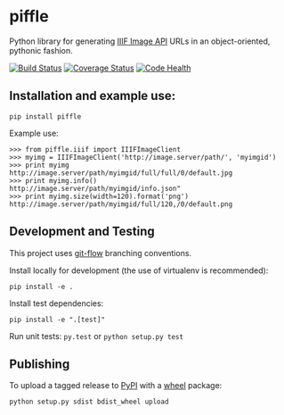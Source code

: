 # piffle
Python library for generating [IIIF Image API](http://iiif.io/api/image/2.1/) URLs in an
object-oriented, pythonic fashion.

[![Build Status](https://travis-ci.org/emory-lits-labs/piffle.svg?branch=develop)](https://travis-ci.org/emory-lits-labs/piffle)
[![Coverage Status](https://coveralls.io/repos/github/emory-lits-labs/piffle/badge.svg?branch=develop)](https://coveralls.io/github/emory-lits-labs/piffle?branch=develop)
[![Code Health](https://landscape.io/github/emory-lits-labs/piffle/develop/landscape.svg?style=flat)](https://landscape.io/github/emory-lits-labs/piffle/develop)

## Installation and example use:

`pip install piffle`

Example use:

```
>>> from piffle.iiif import IIIFImageClient
>>> myimg = IIIFImageClient('http://image.server/path/', 'myimgid')
>>> print myimg
http://image.server/path/myimgid/full/full/0/default.jpg
>>> print myimg.info()
http://image.server/path/myimgid/info.json"
>>> print myimg.size(width=120).format('png')
http://image.server/path/myimgid/full/120,/0/default.png
```

## Development and Testing

This project uses [git-flow](https://github.com/nvie/gitflow) branching conventions.

Install locally for development (the use of virtualenv is recommended):

`pip install -e .`

Install test dependencies:

`pip install -e ".[test]"`

Run unit tests: `py.test` or `python setup.py test`

## Publishing

To upload a tagged release to [PyPI](https://pypi.python.org/pypi) with
a [wheel](http://pythonwheels.com/) package:

  `python setup.py sdist bdist_wheel upload`
